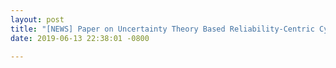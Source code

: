```yaml
---
layout: post
title: "[NEWS] Paper on Uncertainty Theory Based Reliability-Centric Cyber-Physical System Design is accepted to CPSCOM and received Best Paper Award."
date: 2019-06-13 22:38:01 -0800

---
```

